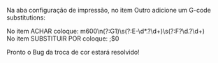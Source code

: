 
Na aba configuração de impressão, no item Outro adicione um G-code substitutions:  

No item ACHAR coloque: m600\n(?:G1)\s(?:E-\d*.?\d+)\s(?:F?\d.?\d+)       
No item SUBSTITUIR POR coloque: ;$0  

Pronto o Bug da troca de cor estará resolvido!  
